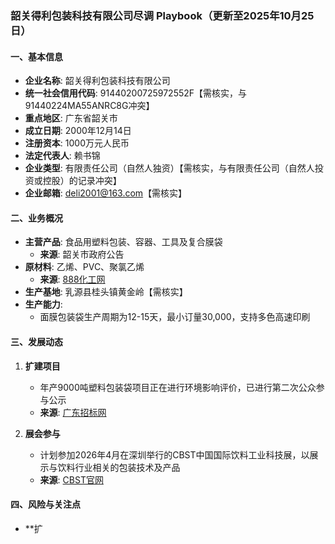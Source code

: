 ### 韶关得利包装科技有限公司尽调 Playbook（更新至2025年10月25日）

#### 一、基本信息
- **企业名称**: 韶关得利包装科技有限公司
- **统一社会信用代码**: 91440200725972552F【需核实，与91440224MA55ANRC8G冲突】
- **重点地区**: 广东省韶关市
- **成立日期**: 2000年12月14日
- **注册资本**: 1000万元人民币
- **法定代表人**: 赖书锦
- **企业类型**: 有限责任公司（自然人独资）【需核实，与有限责任公司（自然人投资或控股）的记录冲突】
- **企业邮箱**: deli2001@163.com【需核实】

#### 二、业务概况
- **主营产品**: 食品用塑料包装、容器、工具及复合膜袋
  - **来源**: 韶关市政府公告
- **原材料**: 乙烯、PVC、聚氯乙烯
  - **来源**: [888化工网](https://www.888chem.com/otherdetail/40aacc386c6bd3872d54dff07217247f.html)
- **生产基地**: 乳源县桂头镇黄金岭【需核实】
- **生产能力**: 
  - 面膜包装袋生产周期为12-15天，最小订量30,000，支持多色高速印刷

#### 三、发展动态
1. **扩建项目**
   - 年产9000吨塑料包装袋项目正在进行环境影响评价，已进行第二次公众参与公示
   - **来源**: [广东招标网](https://guangdong.zhaobiao.cn/proposed_v_ec19517a2766c99207cadfb7135248b0_o.html)

2. **展会参与**
   - 计划参加2026年4月在深圳举行的CBST中国国际饮料工业科技展，以展示与饮料行业相关的包装技术及产品
   - **来源**: [CBST官网](http://www.cbst.com.cn/exhibitor/zhanshang/id/57.html)

#### 四、风险与关注点
- **扩